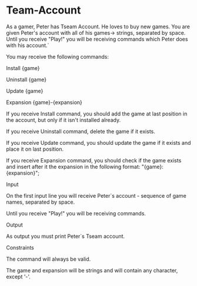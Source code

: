# Team-Account
As a gamer, Peter has Tseam Account. He loves to buy new games. You are given Peter's account with all of his games-> strings, separated by space. Until you receive "Play!" you will be receiving commands which Peter does with his account.` 

You may receive the following commands: 

Install {game} 

Uninstall {game} 

Update {game} 

Expansion {game}-{expansion} 

If you receive Install command, you should add the game at last position in the account, but only if it isn't installed already. 

If you receive Uninstall command, delete the game if it exists. 

If you receive Update command, you should update the game if it exists and place it on last position. 

If you receive Expansion command, you should check if the game exists and insert after it the expansion in the following format: "{game}:{expansion}"; 

Input 

On the first input line you will receive Peter`s account - sequence of game names, separated by space. 

Until you receive "Play!" you will be receiving commands.  

Output 

As output you must print Peter`s Tseam account.  

Constraints 

The command will always be valid. 

The game and expansion will be strings and will contain any character, except '-'. 

